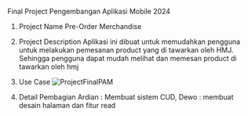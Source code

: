 Final Project Pengembangan Aplikasi Mobile 2024

1. Project Name
   Pre-Order Merchandise

   
2. Project Description
   Aplikasi ini dibuat untuk memudahkan pengguna untuk melakukan pemesanan product yang di tawarkan oleh HMJ.
   Sehingga pengguna dapat mudah melihat dan memesan product di tawarkan oleh hmj
   
3. Use Case
   ![ProjectFinalPAM](https://github.com/ReNARRO/ProjectAkhir_PAM/assets/114455078/66102d06-094e-4162-8984-1d40c2458f2c)


   
4. Detail Pembagian
   Ardian : Membuat sistem CUD,
   Dewo : membuat desain halaman dan fitur read
   
